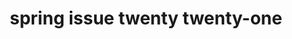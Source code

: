 ---
title: spring issue twenty twenty-one
meta: spring 2021
link: https://issuu.com/rhhsthespyglass/docs/spring2021_compressed_modified
img: /images/2021-spring/01.jpg
alt: spring 2021
color: "#FFDDFD"
issue: true
archive: false
---